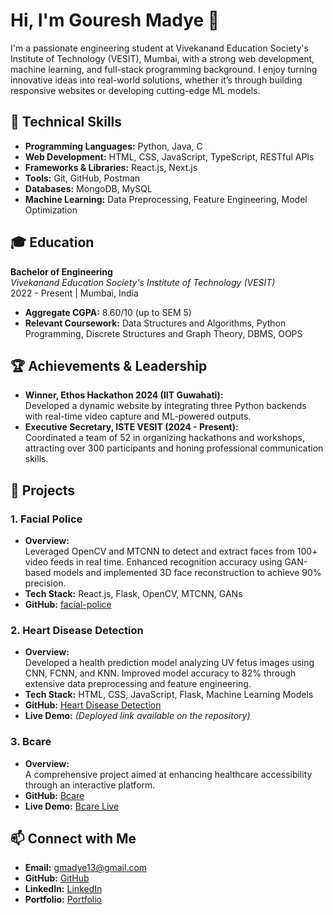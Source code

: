 # Hi, I'm Gouresh Madye 👋

I'm a passionate engineering student at Vivekanand Education Society's Institute of Technology (VESIT), Mumbai, with a strong web development, machine learning, and full-stack programming background. I enjoy turning innovative ideas into real-world solutions, whether it’s through building responsive websites or developing cutting-edge ML models.

## 🔧 Technical Skills

- **Programming Languages:** Python, Java, C
- **Web Development:** HTML, CSS, JavaScript, TypeScript, RESTful APIs
- **Frameworks & Libraries:** React.js, Next.js
- **Tools:** Git, GitHub, Postman
- **Databases:** MongoDB, MySQL
- **Machine Learning:** Data Preprocessing, Feature Engineering, Model Optimization

## 🎓 Education

**Bachelor of Engineering**  
*Vivekanand Education Society's Institute of Technology (VESIT)*  
2022 - Present | Mumbai, India  
- **Aggregate CGPA:** 8.60/10 (up to SEM 5)  
- **Relevant Coursework:** Data Structures and Algorithms, Python Programming, Discrete Structures and Graph Theory, DBMS, OOPS

## 🏆 Achievements & Leadership

- **Winner, Ethos Hackathon 2024 (IIT Guwahati):**  
  Developed a dynamic website by integrating three Python backends with real-time video capture and ML-powered outputs.
- **Executive Secretary, ISTE VESIT (2024 - Present):**  
  Coordinated a team of 52 in organizing hackathons and workshops, attracting over 300 participants and honing professional communication skills.

## 🚀 Projects

### 1. Facial Police
- **Overview:**  
  Leveraged OpenCV and MTCNN to detect and extract faces from 100+ video feeds in real time. Enhanced recognition accuracy using GAN-based models and implemented 3D face reconstruction to achieve 90% precision.
- **Tech Stack:** React.js, Flask, OpenCV, MTCNN, GANs
- **GitHub:** [facial-police](https://github.com/MADEYE42/facial-police)

### 2. Heart Disease Detection
- **Overview:**  
  Developed a health prediction model analyzing UV fetus images using CNN, FCNN, and KNN. Improved model accuracy to 82% through extensive data preprocessing and feature engineering.
- **Tech Stack:** HTML, CSS, JavaScript, Flask, Machine Learning Models
- **GitHub:** [Heart Disease Detection](https://github.com/MADEYE42/project)  
- **Live Demo:** *(Deployed link available on the repository)*

### 3. Bcare
- **Overview:**  
  A comprehensive project aimed at enhancing healthcare accessibility through an interactive platform.
- **GitHub:** [Bcare](https://github.com/MADEYE42/Bcare)  
- **Live Demo:** [Bcare Live](https://madeye42.github.io/Bcare/)

## 📫 Connect with Me

- **Email:** [gmadye13@gmail.com](mailto:gmadye13@gmail.com)
- **GitHub:** [GitHub](https://github.com/MADEYE42)
- **LinkedIn:** [LinkedIn](http://www.linkedin.com/in/gouresh-madye-a68aa6235)
- **Portfolio:** [Portfolio](https://portfolio-website-gouresh-madye.vercel.app/)
